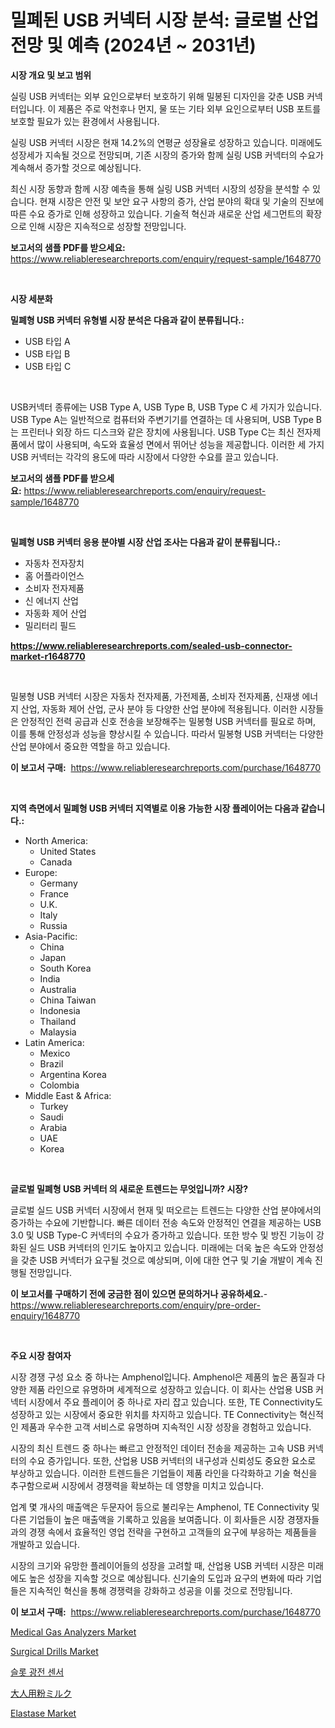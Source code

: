 <p><h1>밀폐된 USB 커넥터 시장 분석: 글로벌 산업 전망 및 예측 (2024년 ~ 2031년)</h1></p><p><strong>시장 개요 및 보고 범위</strong></p>
<p><p>실링 USB 커넥터는 외부 요인으로부터 보호하기 위해 밀봉된 디자인을 갖춘 USB 커넥터입니다. 이 제품은 주로 악천후나 먼지, 물 또는 기타 외부 요인으로부터 USB 포트를 보호할 필요가 있는 환경에서 사용됩니다. </p><p>실링 USB 커넥터 시장은 현재 14.2%의 연평균 성장율로 성장하고 있습니다. 미래에도 성장세가 지속될 것으로 전망되며, 기존 시장의 증가와 함께 실링 USB 커넥터의 수요가 계속해서 증가할 것으로 예상됩니다. </p><p>최신 시장 동향과 함께 시장 예측을 통해 실링 USB 커넥터 시장의 성장을 분석할 수 있습니다. 현재 시장은 안전 및 보안 요구 사항의 증가, 산업 분야의 확대 및 기술의 진보에 따른 수요 증가로 인해 성장하고 있습니다. 기술적 혁신과 새로운 산업 세그먼트의 확장으로 인해 시장은 지속적으로 성장할 전망입니다.</p></p>
<p><strong>보고서의 샘플 PDF를 받으세요:</strong> <a href="https://www.reliableresearchreports.com/enquiry/request-sample/1648770">https://www.reliableresearchreports.com/enquiry/request-sample/1648770</a></p>
<p>&nbsp;</p>
<p><strong>시장 세분화</strong></p>
<p><strong>밀폐형 USB 커넥터 유형별 시장 분석은 다음과 같이 분류됩니다.:</strong></p>
<p><ul><li>USB 타입 A</li><li>USB 타입 B</li><li>USB 타입 C</li></ul></p>
<p>&nbsp;</p>
<p><p>USB커넥터 종류에는 USB Type A, USB Type B, USB Type C 세 가지가 있습니다. USB Type A는 일반적으로 컴퓨터와 주변기기를 연결하는 데 사용되며, USB Type B는 프린터나 외장 하드 디스크와 같은 장치에 사용됩니다. USB Type C는 최신 전자제품에서 많이 사용되며, 속도와 효율성 면에서 뛰어난 성능을 제공합니다. 이러한 세 가지 USB 커넥터는 각각의 용도에 따라 시장에서 다양한 수요를 끌고 있습니다.</p></p>
<p><strong>보고서의 샘플 PDF를 받으세요:</strong>&nbsp;<a href="https://www.reliableresearchreports.com/enquiry/request-sample/1648770">https://www.reliableresearchreports.com/enquiry/request-sample/1648770</a></p>
<p>&nbsp;</p>
<p><strong> 밀폐형 USB 커넥터 응용 분야별 시장 산업 조사는 다음과 같이 분류됩니다.:</strong></p>
<p><ul><li>자동차 전자장치</li><li>홈 어플라이언스</li><li>소비자 전자제품</li><li>신 에너지 산업</li><li>자동화 제어 산업</li><li>밀리터리 필드</li></ul></p>
<p><strong><a href="https://www.reliableresearchreports.com/sealed-usb-connector-market-r1648770">https://www.reliableresearchreports.com/sealed-usb-connector-market-r1648770</a></strong></p>
<p>&nbsp;</p>
<p><p>밀봉형 USB 커넥터 시장은 자동차 전자제품, 가전제품, 소비자 전자제품, 신재생 에너지 산업, 자동화 제어 산업, 군사 분야 등 다양한 산업 분야에 적용됩니다. 이러한 시장들은 안정적인 전력 공급과 신호 전송을 보장해주는 밀봉형 USB 커넥터를 필요로 하며, 이를 통해 안정성과 성능을 향상시킬 수 있습니다. 따라서 밀봉형 USB 커넥터는 다양한 산업 분야에서 중요한 역할을 하고 있습니다.</p></p>
<p><strong>이 보고서 구매:</strong>&nbsp; <a href="https://www.reliableresearchreports.com/purchase/1648770">https://www.reliableresearchreports.com/purchase/1648770</a></p>
<p>&nbsp;</p>
<p><strong>지역 측면에서 밀폐형 USB 커넥터 지역별로 이용 가능한 시장 플레이어는 다음과 같습니다.:</strong></p>
<p><ul>
    <li>
        North America:
        <ul>
            <li>United States</li>
            <li>Canada</li>
        </ul>
    </li>
    <li>
        Europe:
        <ul>
            <li>Germany</li>
            <li>France</li>
            <li>U.K.</li>
            <li>Italy</li>
            <li>Russia</li>
        </ul>
    </li>
    <li>
        Asia-Pacific:
        <ul>
            <li>China</li>
            <li>Japan</li>
            <li>South Korea</li>
            <li>India</li>
            <li>Australia</li>
            <li>China Taiwan</li>
            <li>Indonesia</li>
            <li>Thailand</li>
            <li>Malaysia</li>
        </ul>
    </li>
    <li>
        Latin America:
        <ul>
            <li>Mexico</li>
            <li>Brazil</li>
            <li>Argentina Korea</li>
            <li>Colombia</li>
        </ul>
    </li>
    <li>
        Middle East & Africa:
        <ul>
            <li>Turkey</li>
            <li>Saudi</li>
            <li>Arabia</li>
            <li>UAE</li>
            <li>Korea</li>
        </ul>
    </li>
    </ul></p>
<p>&nbsp;</p>
<p><strong>글로벌 밀폐형 USB 커넥터 의 새로운 트렌드는 무엇입니까? 시장?</strong></p>
<p><p>글로벌 실드 USB 커넥터 시장에서 현재 및 떠오르는 트렌드는 다양한 산업 분야에서의 증가하는 수요에 기반합니다. 빠른 데이터 전송 속도와 안정적인 연결을 제공하는 USB 3.0 및 USB Type-C 커넥터의 수요가 증가하고 있습니다. 또한 방수 및 방진 기능이 강화된 실드 USB 커넥터의 인기도 높아지고 있습니다. 미래에는 더욱 높은 속도와 안정성을 갖춘 USB 커넥터가 요구될 것으로 예상되며, 이에 대한 연구 및 기술 개발이 계속 진행될 전망입니다.</p></p>
<p><strong>이 보고서를 구매하기 전에 궁금한 점이 있으면 문의하거나 공유하세요.</strong>- <a href="https://www.reliableresearchreports.com/enquiry/pre-order-enquiry/1648770">https://www.reliableresearchreports.com/enquiry/pre-order-enquiry/1648770</a></p>
<p>&nbsp;</p>
<p><strong>주요 시장 참여자</strong></p>
<p><p>시장 경쟁 구성 요소 중 하나는 Amphenol입니다. Amphenol은 제품의 높은 품질과 다양한 제품 라인으로 유명하며 세계적으로 성장하고 있습니다. 이 회사는 산업용 USB 커넥터 시장에서 주요 플레이어 중 하나로 자리 잡고 있습니다. 또한, TE Connectivity도 성장하고 있는 시장에서 중요한 위치를 차지하고 있습니다. TE Connectivity는 혁신적인 제품과 우수한 고객 서비스로 유명하며 지속적인 시장 성장을 경험하고 있습니다. </p><p>시장의 최신 트렌드 중 하나는 빠르고 안정적인 데이터 전송을 제공하는 고속 USB 커넥터의 수요 증가입니다. 또한, 산업용 USB 커넥터의 내구성과 신뢰성도 중요한 요소로 부상하고 있습니다. 이러한 트렌드들은 기업들이 제품 라인을 다각화하고 기술 혁신을 추구함으로써 시장에서 경쟁력을 확보하는 데 영향을 미치고 있습니다.</p><p>업계 몇 개사의 매출액은 두문자어 등으로 불리우는 Amphenol, TE Connectivity 및 다른 기업들이 높은 매출액을 기록하고 있음을 보여줍니다. 이 회사들은 시장 경쟁자들과의 경쟁 속에서 효율적인 영업 전략을 구현하고 고객들의 요구에 부응하는 제품들을 개발하고 있습니다.</p><p>시장의 크기와 유망한 플레이어들의 성장을 고려할 때, 산업용 USB 커넥터 시장은 미래에도 높은 성장을 지속할 것으로 예상됩니다. 신기술의 도입과 요구의 변화에 따라 기업들은 지속적인 혁신을 통해 경쟁력을 강화하고 성공을 이룰 것으로 전망됩니다.</p></p>
<p><strong>이 보고서 구매:</strong>&nbsp;&nbsp;<a href="https://www.reliableresearchreports.com/purchase/1648770">https://www.reliableresearchreports.com/purchase/1648770</a></p>
<p><p><a href="https://github.com/jj19131/Market-Research-Report-List-2/blob/main/medical-gas-analyzers-market.md">Medical Gas Analyzers Market</a></p><p><a href="https://github.com/marloy8/Market-Research-Report-List-4/blob/main/surgical-drills-market.md">Surgical Drills Market</a></p><p><a href="https://github.com/vseigx30c9a1j/Market-Research-Report-List-1/blob/main/419752428215.md">슬롯 광전 센서</a></p><p><a href="https://github.com/EthanMorar2011/Market-Research-Report-List-1/blob/main/782746327614.md">大人用粉ミルク</a></p><p><a href="https://issuu.com/reportprime-2/docs/elastase-market-size-2030.pptx">Elastase Market</a></p></p>